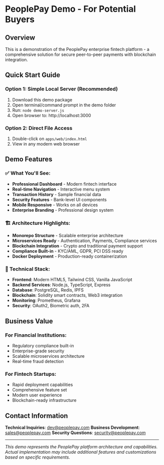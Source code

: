 # PeoplePay Demo - For Potential Buyers

## Overview
This is a demonstration of the PeoplePay enterprise fintech platform - a comprehensive solution for secure peer-to-peer payments with blockchain integration.

## Quick Start Guide

### Option 1: Simple Local Server (Recommended)
1. Download this demo package
2. Open terminal/command prompt in the demo folder
3. Run: `node demo-server.js`
4. Open browser to: http://localhost:3000

### Option 2: Direct File Access
1. Double-click on `apps/web/index.html`
2. View in any modern web browser

## Demo Features

### ✅ What You'll See:
- **Professional Dashboard** - Modern fintech interface
- **Real-time Navigation** - Interactive menu system
- **Transaction History** - Sample financial data
- **Security Features** - Bank-level UI components
- **Mobile Responsive** - Works on all devices
- **Enterprise Branding** - Professional design system

### 🏗️ Architecture Highlights:
- **Monorepo Structure** - Scalable enterprise architecture
- **Microservices Ready** - Authentication, Payments, Compliance services
- **Blockchain Integration** - Crypto and traditional payment support
- **Compliance Built-in** - KYC/AML, GDPR, PCI DSS ready
- **Docker Deployment** - Production-ready containerization

### 🔧 Technical Stack:
- **Frontend**: Modern HTML5, Tailwind CSS, Vanilla JavaScript
- **Backend Services**: Node.js, TypeScript, Express
- **Database**: PostgreSQL, Redis, IPFS
- **Blockchain**: Solidity smart contracts, Web3 integration
- **Monitoring**: Prometheus, Grafana
- **Security**: OAuth2, Biometric auth, 2FA

## Business Value

### For Financial Institutions:
- Regulatory compliance built-in
- Enterprise-grade security
- Scalable microservices architecture
- Real-time fraud detection

### For Fintech Startups:
- Rapid deployment capabilities
- Comprehensive feature set
- Modern user experience
- Blockchain-ready infrastructure

## Contact Information

**Technical Inquiries**: dev@peoplepay.com
**Business Development**: sales@peoplepay.com
**Security Questions**: security@peoplepay.com

---

*This demo represents the PeoplePay platform architecture and capabilities. Actual implementation may include additional features and customizations based on specific requirements.*